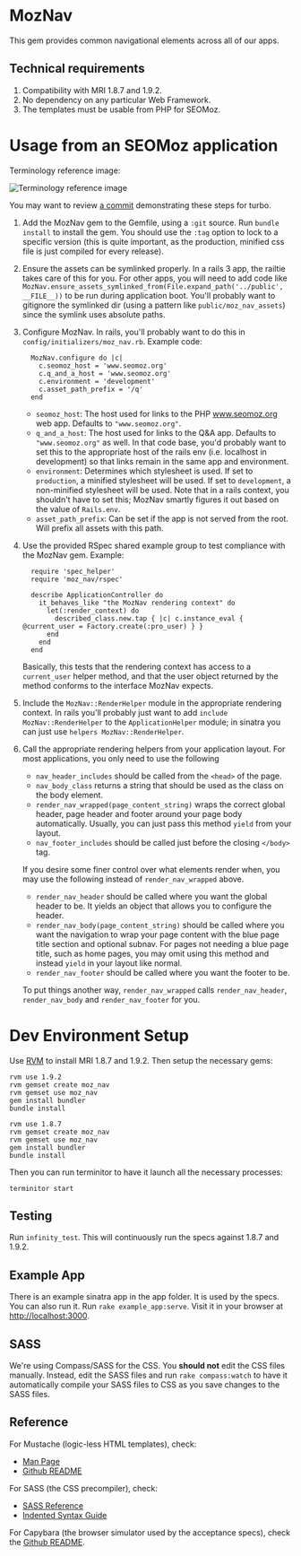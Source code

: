 # MozNav

This gem provides common navigational elements across all of our apps.

## Technical requirements

1. Compatibility with MRI 1.8.7 and 1.9.2.
2. No dependency on any particular Web Framework.
3. The templates must be usable from PHP for SEOMoz.

# Usage from an SEOMoz application

Terminology reference image:

![Terminology reference image](https://github.com/seomoz/MozNav/raw/master/terminology.png "Terminology reference image")

You may want to review [a commit](https://github.com/seomoz/cmoz/commit/25485a1d2935e817f9bcaba4d154299bcc26dc02)
demonstrating these steps for turbo.

1. Add the MozNav gem to the Gemfile, using a `:git` source.  Run `bundle
   install` to install the gem.  You should use the `:tag` option to
   lock to a specific version (this is quite important, as the
   production, minified css file is just compiled for every release).
2. Ensure the assets can be symlinked properly.  In a rails 3 app, the
   railtie takes care of this for you.  For other apps, you will need to
   add code like `MozNav.ensure_assets_symlinked_from(File.expand_path('../public', __FILE__))`
   to be run during application boot.  You'll probably want to gitignore the symlinked dir
   (using a pattern like `public/moz_nav_assets`) since the symlink uses absolute paths.
3. Configure MozNav.  In rails, you'll probably want to do this in
   `config/initializers/moz_nav.rb`.  Example code:

         MozNav.configure do |c|
           c.seomoz_host = 'www.seomoz.org'
           c.q_and_a_host = 'www.seomoz.org'
           c.environment = 'development'
           c.asset_path_prefix = '/q'
         end

   * `seomoz_host`: The host used for links to the PHP www.seomoz.org
     web app.  Defaults to `"www.seomoz.org"`.
   * `q_and_a_host`: The host used for links to the Q&A app.
     Defaults to `"www.seomoz.org"` as well.  In that code base, you'd
     probably want to set this to the appropriate host of the rails env
     (i.e. localhost in development) so that links remain in the same
     app and environment.
   * `environment`: Determines which stylesheet is used.  If set to
     `production`, a minified stylesheet will be used.  If set to
     `development`, a non-minified stylesheet will be used.  Note that
     in a rails context, you shouldn't have to set this; MozNav smartly
     figures it out based on the value of `Rails.env`.
   * `asset_path_prefix`: Can be set if the app is not served from the
     root.  Will prefix all assets with this path.

4. Use the provided RSpec shared example group to test compliance with
   the MozNav gem.  Example:

         require 'spec_helper'
         require 'moz_nav/rspec'

         describe ApplicationController do
           it_behaves_like "the MozNav rendering context" do
             let(:render_context) do
               described_class.new.tap { |c| c.instance_eval { @current_user = Factory.create(:pro_user) } }
             end
           end
         end

   Basically, this tests that the rendering context has access to a
   `current_user` helper method, and that the user object returned by
   the method conforms to the interface MozNav expects.
5. Include the `MozNav::RenderHelper` module in the appropriate
   rendering context.  In rails you'll probably just want to add
   `include MozNav::RenderHelper` to the `ApplicationHelper` module;
   in sinatra you can just use `helpers MozNav::RenderHelper`.
6. Call the appropriate rendering helpers from your application layout.
   For most applications, you only need to use the following
    * `nav_header_includes` should be called from the `<head>` of the
      page.
    * `nav_body_class` returns a string that should be used as the class
      on the body element.
    * `render_nav_wrapped(page_content_string)` wraps the correct global
       header, page header and footer around your page body automatically.
       Usually, you can just pass this method `yield` from your layout.
    * `nav_footer_includes` should be called just before the closing
      `</body>` tag.

   If you desire some finer control over what elements render when, you 
   may use the following instead of `render_nav_wrapped` above.
   
   * `render_nav_header` should be called where you want the global header
     to be.  It yields an object that allows you to configure the
     header.
   * `render_nav_body(page_content_string)` should be called where you
     want the navigation to wrap your page content with the blue page
     title section and optional subnav.  For pages not needing a blue
     page title, such as home pages, you may omit using this method and
     instead `yield` in your layout like normal.
   * `render_nav_footer` should be called where you want the footer
     to be.
     
   To put things another way, `render_nav_wrapped` calls `render_nav_header`,
   `render_nav_body` and `render_nav_footer` for you.
   
# Dev Environment Setup

Use [RVM](http://rvm.beginrescueend.com/) to install MRI 1.8.7 and
1.9.2. Then setup the necessary gems:

    rvm use 1.9.2
    rvm gemset create moz_nav
    rvm gemset use moz_nav
    gem install bundler
    bundle install

    rvm use 1.8.7
    rvm gemset create moz_nav
    rvm gemset use moz_nav
    gem install bundler
    bundle install

Then you can run terminitor to have it launch all the necessary
processes:

    terminitor start


## Testing

Run `infinity_test`.  This will continuously run the specs against
1.8.7 and 1.9.2.

## Example App

There is an example sinatra app in the app folder.  It is used by
the specs.  You can also run it.  Run `rake example_app:serve`.
Visit it in your browser at [http://localhost:3000](http://localhost:3000).

## SASS

We're using Compass/SASS for the CSS.  You __should not__ edit the CSS files
manually.  Instead, edit the SASS files and run `rake compass:watch` to
have it automatically compile your SASS files to CSS as you save changes
to the SASS files.

## Reference

For Mustache (logic-less HTML templates), check:

* [Man Page](http://mustache.github.com/mustache.5.html)
* [Github README](https://github.com/defunkt/mustache)

For SASS (the CSS precompiler), check:

* [SASS Reference](http://sass-lang.com/docs/yardoc/file.SASS_REFERENCE.html)
* [Indented Syntax Guide](http://sass-lang.com/docs/yardoc/file.INDENTED_SYNTAX.html)

For Capybara (the browser simulator used by the acceptance specs),
check the [Github README](https://github.com/jnicklas/capybara).
